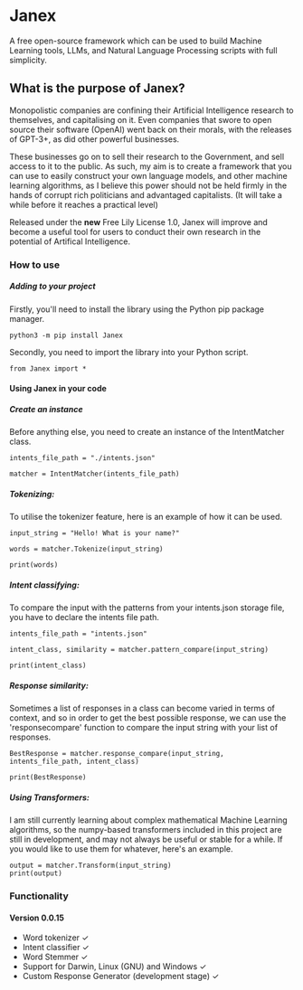 # Janex
A free open-source framework which can be used to build Machine Learning tools, LLMs, and Natural Language Processing scripts with full simplicity.

<h2> What is the purpose of Janex? </h2>

Monopolistic companies are confining their Artificial Intelligence research to themselves, and capitalising on it. Even companies that swore to open source their software (OpenAI) went back on their morals, with the releases of GPT-3+, as did other powerful businesses.

These businesses go on to sell their research to the Government, and sell access to it to the public. As such, my aim is to create a framework that you can use to easily construct your own language models, and other machine learning algorithms, as I believe this power should not be held firmly in the hands of corrupt rich politicians and advantaged capitalists. (It will take a while before it reaches a practical level)

Released under the **new** Free Lily License 1.0, Janex will improve and become a useful tool for users to conduct their own research in the potential of Artifical Intelligence.

<h3> How to use </h3>

<h5> Adding to your project </h5>

Firstly, you'll need to install the library using the Python pip package manager.

```
python3 -m pip install Janex

```
Secondly, you need to import the library into your Python script.

```
from Janex import *
```

<h4>Using Janex in your code</h4>

<h5>Create an instance</h5>

Before anything else, you need to create an instance of the IntentMatcher class.

```
intents_file_path = "./intents.json"

matcher = IntentMatcher(intents_file_path)
```

<h5>Tokenizing:</h5>

To utilise the tokenizer feature, here is an example of how it can be used.

```
input_string = "Hello! What is your name?"

words = matcher.Tokenize(input_string)

print(words)
```

<h5>Intent classifying:</h5>

To compare the input with the patterns from your intents.json storage file, you have to declare the intents file path.

```
intents_file_path = "intents.json"

intent_class, similarity = matcher.pattern_compare(input_string)

print(intent_class)
```

<h5>Response similarity:</h5>

Sometimes a list of responses in a class can become varied in terms of context, and so in order to get the best possible response, we can use the 'responsecompare' function to compare the input string with your list of responses.

```
BestResponse = matcher.response_compare(input_string, intents_file_path, intent_class)

print(BestResponse)
```

<h5>Using Transformers:</h5>

I am still currently learning about complex mathematical Machine Learning algorithms, so the numpy-based transformers included in this project are still in development, and may not always be useful or stable for a while. If you would like to use them for whatever, here's an example.

```
output = matcher.Transform(input_string)
print(output)
```

<h3> Functionality </h3>

<h4>Version 0.0.15</h4>

- Word tokenizer ✓
- Intent classifier ✓
- Word Stemmer ✓
- Support for Darwin, Linux (GNU) and Windows ✓
- Custom Response Generator (development stage) ✓
